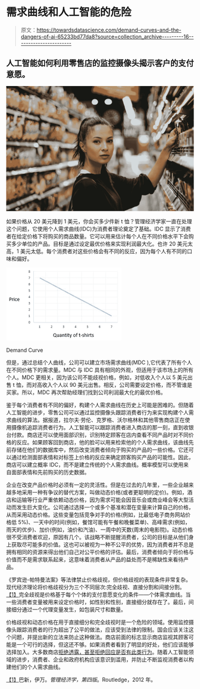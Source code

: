 # 需求曲线和人工智能的危险

> 原文：<https://towardsdatascience.com/demand-curves-and-the-dangers-of-ai-65233bd77da8?source=collection_archive---------16----------------------->

## 人工智能如何利用零售店的监控摄像头揭示客户的支付意愿。

![](img/b22711bc4f7e76bbfb8d815b18d18e81.png)

如果价格从 20 美元降到 1 美元，你会买多少件新 t 恤？管理经济学家一直在处理这个问题，它使用个人需求曲线(IDC)为消费者理论奠定了基础。IDC 显示了消费者在给定价格下将购买的商品数量。它可以用来估计每个人在不同价格水平下会购买多少单位的产品。目标是通过设定最优价格来实现利润最大化。也许 20 美元太高，1 美元太低。每个消费者对这些价格会有不同的反应，因为每个人有不同的口味和偏好。

![](img/2a68933a0ee0c2d4ce6f95a8d0759488.png)

Demand Curve

但是，通过总结个人曲线，公司可以建立市场需求曲线(MDC ),它代表了所有个人在不同价格下的需求量。MDC 与 IDC 具有相同的外观，但适用于该市场上的所有个人。MDC 更相关，因为该公司不能歧视价格，例如，对低收入个人以 5 美元出售 t 恤，而对高收入个人以 90 美元出售。相反，公司需要设定价格，而不管谁是买家。所以，MDC 再次帮助经理们找到公司利润最大化的最优价格。

鉴于每个消费者有不同的偏好，构建个人需求曲线在历史上可能是困难的。但随着人工智能的进步，零售公司可以通过监控摄像头跟踪消费者行为来实现构建个人需求曲线的算法。据报道，拉尔夫·劳伦、克罗格、沃尔格林和其他零售商店正在使用摄像机追踪消费者行为。人工智能可以跟踪消费者进入商店的那一刻，直到收银台付款。商店还可以使用面部识别，识别特定顾客在店内查看不同产品时对不同价格的反应。如果顾客回到商店，他的脸可以用来检索他的个人需求曲线，该曲线先前存储在他们的数据库中，然后改变消费者倾向于购买的产品的一些价格。它还可以通过检测面部表情和对标签上价格的反应来确定顾客购买产品的可能性。因此，商店可以建立概率 IDC，而不是建立传统的个人需求曲线。概率模型可以使用来自面部表情和先前购买的历史数据。

企业在改变产品价格时必须有一定的灵活性。但是在过去的几年里，一些企业越来越多地采用一种有争议的替代方案，叫做动态价格(或者更聪明的定价)。例如，酒店和运输等行业严重依赖动态价格，因为需求可能会因音乐会或商业峰会等大型活动而发生巨大变化。公司通过选择一个或多个基准和潜在变量来计算自己的价格，从而采用动态价格。这些变量包括竞争对手的价格(例如，比最低电子商务网站价格低 5%)、一天中的时间(例如，餐馆可能有午餐和晚餐菜单)、高峰需求(例如，雨天的优步)、加价(例如，油价和汽油)、一周中的天数(周末的电影院)。动态价格很不受消费者欢迎，原因有几个。该战略不断提醒消费者，公司的目标是从他们身上获取尽可能多的价值。这也可以被视为一种不公平的优势，因为消费者并不总是拥有相同的资源来得出他们自己对公平价格的评估。最后，消费者倾向于将价格与价值而不是需求联系起来，这意味着消费者从产品的益处而不是稀缺性来看待产品。

《罗宾逊-帕特曼法案》等法律禁止价格歧视，但价格歧视的表现条件非常复杂。现代经济理论将价格歧视分为三个不同层次:完全歧视、直接分割和间接分割。[【1】](#_ftn1)完全歧视是价格基于每个个体的支付意愿变化的条件——个体需求曲线。当一些消费者变量被用来设定价格时，如性别和性别，直接细分就存在了。最后，间接细分通过一个代理变量发生，如包装尺寸和数量。

价格歧视和动态价格在用于直接细分和完全歧视时是一个危险的领域。使用监控摄像头跟踪消费者的行为超出了公平的做法，应该受到法律的限制。国会应该关注这个问题，并提出新的立法来防止这种做法。商店前面的标志显示商店监视其顾客可能是一个可行的选择，但这还不够。如果消费者看到了明显的好处，他们应该能够选择加入。大多数商店[拒绝透露，甚至拒绝回应是否有此类行为](http://www.aclu.org/blog/privacy-technology/surveillance-technologies/are-stores-you-shop-secretly-using-face)。随着人工智能领域的进步，消费者、企业和政府机构应该意识到滥用，并防止不断监视消费者以构建他们的个人需求曲线。

[【1】](#_ftnref1)巴新，伊万。*管理经济学，第四版*。Routledge，2012 年。